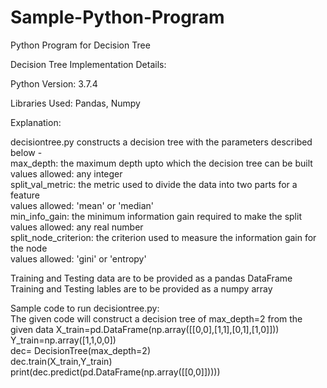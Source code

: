 # Sample-Python-Program
Python Program for Decision Tree

Decision Tree Implementation Details:

Python Version: 3.7.4

Libraries Used: Pandas, Numpy

Explanation: <br />

decisiontree.py constructs a decision tree with the parameters described below - <br />
max_depth: the maximum depth upto which the decision tree can be built <br />
           values allowed: any integer <br />
split_val_metric: the metric used to divide the data into two parts for a feature <br />
           values allowed: 'mean' or 'median' <br />
min_info_gain: the minimum information gain required to make the split <br />
           values allowed: any real number <br />
split_node_criterion: the criterion used to measure the information gain for the node <br />
           values allowed: 'gini' or 'entropy' <br />

Training  and Testing data are to be provided as a pandas DataFrame <br />
Training and Testing lables are to be provided as a numpy array <br />

Sample code to run decisiontree.py: <br />
The given code will construct a decision tree of max_depth=2 from the given data
    X_train=pd.DataFrame(np.array([[0,0],[1,1],[0,1],[1,0]])) <br />
    Y_train=np.array([1,1,0,0]) <br />
    dec= DecisionTree(max_depth=2) <br />
    dec.train(X_train,Y_train) <br />
    print(dec.predict(pd.DataFrame(np.array([[0,0]])))) <br />



